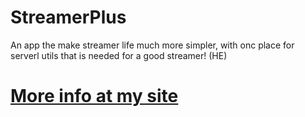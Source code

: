 # StreamerPlus
 An app the make streamer life much more simpler, with onc place for serverl utils that is needed for a good streamer! (HE)
# [More info at my site](https://www.olympicangelabz.com/StreamerPlus.php)
